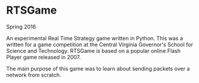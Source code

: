 # RTSGame
Spring 2016

An experimental Real Time Strategy game written in Python. This was a written for a game competition at the Central Virginia Governor's School for Science and Technology. RTSGame is based on a popular online Flash Player game released in 2007.

The main purpose of this game was to learn about sending packets over a network from scratch.
